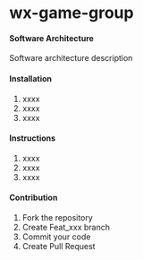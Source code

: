 # wx-game-group

#### Software Architecture
Software architecture description

#### Installation

1.  xxxx
2.  xxxx
3.  xxxx

#### Instructions

1.  xxxx
2.  xxxx
3.  xxxx

#### Contribution


1.  Fork the repository
2.  Create Feat_xxx branch
3.  Commit your code
4.  Create Pull Request

